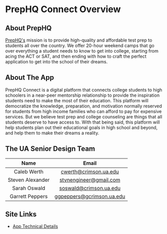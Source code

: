 # PrepHQ Connect Overview

## About PrepHQ

[PrepHQ's](https://www.theprephq.com/) mission is to provide high-quality and affordable test prep to students all over the country. We offer 20-hour weekend camps that go over everything a student needs to know to get into college, starting from acing the ACT or SAT, and then ending with how to craft the perfect application to get into the school of their dreams.

## About The App

PrepHQ Connect is a digital platform that connects college students to high schoolers in a near-peer mentorship relationship to provide the inspiration students need to make the most of their education. This platform will democratize the knowledge, preparation, and motivation normally reserved for students from high income families who can afford to pay for expensive services. But we believe test prep and college counseling are things that all students deserve to have access to. With that being said, this platform will help students plan out their educational goals in high school and beyond, and help them to make their dreams a reality.

## The UA Senior Design Team

|       Name       |           Email           |
|:----------------:|:-------------------------:|
|    Caleb Werth   |   cwerth@crimson.ua.edu   |
| Steven Alexander |   stvnengineer@gmail.com  |
|   Sarah Oswald   |   soswald@crimson.ua.edu  |
|  Garrett Peppers | ggpeppers@gcrimson.ua.edu |

## Site Links

- [App Technical Details](https://prephq.github.io/PrepHQ_Connect/tech)
